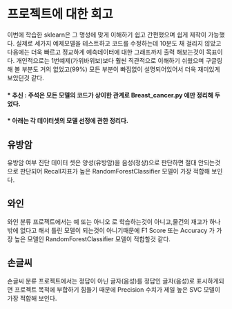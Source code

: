 # 프로젝트에 대한 회고

이번에 학습한 sklearn은 그 명성에 맞게 이해하기 쉽고 간편했으며 쉽게 제작이 가능했다.
실제로 세가지 예제모델을 테스트하고 코드를 수정하는데 10분도 채 걸리지 않았고 다음에는 더욱 빠르고 정교하게 예측데이터에 대한 그래프까지 출력 해보는것이 목표이다.
개인적으로는 1번예제(가위바위보)보다 훨씬 직관적으로 이해하기 쉬웠으며 구글링해 볼 부분도 거의 없었고(99%) 모든 부분이 빠짐없이 설명되어있어서 더욱 재미있게 보았던것 같다.


#### * 추신 : 주석은 모든 모델의 코드가 상이한 관계로 Breast_cancer.py 에만 정리해 두었다.
#### * 아래는 각 데이터셋의 모델 선정에 관한 정리다.

유방암
-----

유방암 여부 진단 데이터 셋은 양성(유방암)을 음성(정상)으로 판단하면 절대 안되는것으로 판단되어 Recall지표가 높은 
RandomForestClassifier 모델이 가장 적합해 보인다.

와인
-----

와인 분류 프로젝트에서는 예 또는 아니오 로 학습하는것이 아니고,물건의 재고가 하나밖에 없다고 해서 틀린 모델이 되는것이 아니기때문에
F1 Score 또는 Accuracy 가 가장 높은 모델인 RandomForestClassifier 모델이 적합할것 같다.

손글씨
-----
손글씨 분류 프로젝트에서는 정답이 아닌 글자(음성)를 정답인 글자(음성)로 표시하게되면 프로젝트 목적에 부합하기 힘들기 때문에 Precision 수치가 제일 높은
SVC 모델이 가장 적합해 보인다.
